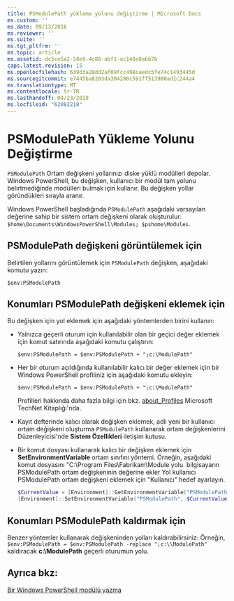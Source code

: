 ```yaml
---
title: PSModulePath yükleme yolunu değiştirme | Microsoft Docs
ms.custom: ''
ms.date: 09/13/2016
ms.reviewer: ''
ms.suite: ''
ms.tgt_pltfrm: ''
ms.topic: article
ms.assetid: dc5ce5a2-50e9-4c88-abf1-ac148a8a6b7b
caps.latest.revision: 15
ms.openlocfilehash: 639d3a28dd2af09fcc498caedc5fe74c1493445d
ms.sourcegitcommit: e7445ba8203da304286c591ff513900ad1c244a4
ms.translationtype: MT
ms.contentlocale: tr-TR
ms.lasthandoff: 04/23/2019
ms.locfileid: "62082218"
---
```

# <a name="modifying-the-psmodulepath-installation-path"></a>PSModulePath Yükleme Yolunu Değiştirme

`PSModulePath` Ortam değişkeni yollarınızı diske yüklü modülleri depolar. Windows PowerShell, bu değişken, kullanıcı bir modül tam yolunu belirtmediğinde modülleri bulmak için kullanır. Bu değişken yollar göründükleri sırayla aranır.

Windows PowerShell başladığında `PSModulePath` aşağıdaki varsayılan değerine sahip bir sistem ortam değişkeni olarak oluşturulur: `$home\Documents\WindowsPowerShell\Modules; $pshome\Modules`.

## <a name="to-view-the-psmodulepath-variable"></a>PSModulePath değişkeni görüntülemek için

Belirtilen yollarını görüntülemek için `PSModulePath` değişken, aşağıdaki komutu yazın:

`$env:PSModulePath`

## <a name="to-add-locations-to-the-psmodulepath-variable"></a>Konumları PSModulePath değişkeni eklemek için

Bu değişken için yol eklemek için aşağıdaki yöntemlerden birini kullanın:

- Yalnızca geçerli oturum için kullanılabilir olan bir geçici değer eklemek için komut satırında aşağıdaki komutu çalıştırın:

  `$env:PSModulePath = $env:PSModulePath + ";c:\ModulePath"`

- Her bir oturum açıldığında kullanılabilir kalıcı bir değer eklemek için bir Windows PowerShell profiliniz için aşağıdaki komutu ekleyin:

  `$env:PSModulePath = $env:PSModulePath + ";c:\ModulePath"`

  Profilleri hakkında daha fazla bilgi için bkz. [about_Profiles](/powershell/module/microsoft.powershell.core/about/about_profiles) Microsoft TechNet Kitaplığı'nda.

- Kayıt defterinde kalıcı olarak değişken eklemek, adlı yeni bir kullanıcı ortam değişkeni oluşturma `PSModulePath` kullanarak ortam değişkenlerini Düzenleyicisi'nde **Sistem Özellikleri** iletişim kutusu.

- Bir komut dosyası kullanarak kalıcı bir değişken eklemek için **SetEnvironmentVariable** ortam sınıfını yöntemi. Örneğin, aşağıdaki komut dosyasını "C:\Program Files\Fabrikam\Module yolu. bilgisayarın PSModulePath ortam değişkeninin değerine ekler Yol kullanıcı PSModulePath ortam değişkeni eklemek için "Kullanıcı" hedef ayarlayın.

  ```powershell
  $CurrentValue = [Environment]::GetEnvironmentVariable("PSModulePath", "Machine")
  [Environment]::SetEnvironmentVariable("PSModulePath", $CurrentValue + ";C:\Program Files\Fabrikam\Modules", "Machine")

  ```

## <a name="to-remove-locations-from-the-psmodulepath"></a>Konumları PSModulePath kaldırmak için

Benzer yöntemler kullanarak değişkeninden yolları kaldırabilirsiniz: Örneğin, `$env:PSModulePath = $env:PSModulePath -replace ";c:\\ModulePath"` kaldıracak **c:\ModulePath** geçerli oturumun yolu.

## <a name="see-also"></a>Ayrıca bkz:

[Bir Windows PowerShell modülü yazma](./writing-a-windows-powershell-module.md)
